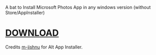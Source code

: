 A bat to Install Microsoft Photos App in any windows version (without Store/AppInstaller)

# [DOWNLOAD](https://github.com/gzmatte/ms-photos/releases/download/1/P-Installer.bat)

Credits [m-jishnu](https://github.com/m-jishnu/alt-app-installer) for Alt App Installer.
